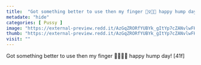 ```yaml
---
title:  "Got something better to use then my finger 🤷‍♀️🤤😘 happy hump day! [41f]"
metadate: "hide"
categories: [ Pussy ]
image: "https://external-preview.redd.it/AzGqZRORfYUBYk_gItYp7cZANvlwFHZ8MB5AR2j97F4.jpg?auto=webp&s=37aa854e0b6700bd63d105b875549bde472325b8"
thumb: "https://external-preview.redd.it/AzGqZRORfYUBYk_gItYp7cZANvlwFHZ8MB5AR2j97F4.jpg?width=320&crop=smart&auto=webp&s=061b1d839e291d3b1741bcf2408f3c70e5da245d"
visit: ""
---
```

Got something better to use then my finger 🤷‍♀️🤤😘 happy hump day! [41f]
